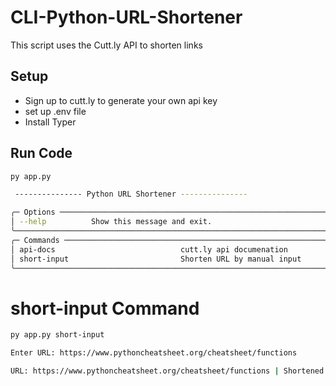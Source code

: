# CLI-Python-URL-Shortener

This script uses the Cutt.ly API to shorten links

## Setup
* Sign up to cutt.ly to generate your own api key
* set up .env file
* Install Typer

## Run Code
```bash
py app.py
```

```bash
 --------------- Python URL Shortener ---------------

╭─ Options ────────────────────────────────────────────────────────────────────────────────────────────────────────────╮
│ --help          Show this message and exit.                                                                          │
╰──────────────────────────────────────────────────────────────────────────────────────────────────────────────────────╯
╭─ Commands ───────────────────────────────────────────────────────────────────────────────────────────────────────────╮
│ api-docs                            cutt.ly api documenation                                                         │
│ short-input                         Shorten URL by manual input                                                      │
╰──────────────────────────────────────────────────────────────────────────────────────────────────────────────────────╯
```

# short-input Command
```bash
py app.py short-input

Enter URL: https://www.pythoncheatsheet.org/cheatsheet/functions

URL: https://www.pythoncheatsheet.org/cheatsheet/functions | Shortened URL: https://cutt.ly/V9XY5qL
```

